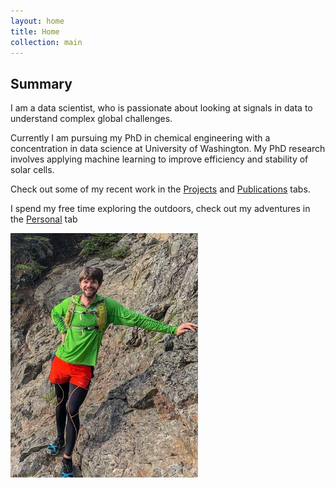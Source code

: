```yaml
---
layout: home
title: Home
collection: main
---
```


## Summary
I am a data scientist, who is passionate about looking at signals in data to understand
complex global challenges.

Currently I am pursuing my PhD in chemical engineering with a concentration in data science at
 University of Washington. My PhD research involves applying machine learning to improve efficiency and stability of solar cells.

Check out some of my recent work in the [Projects](projects.md) and
[Publications](publications.md) tabs.

I spend my free time exploring the outdoors, check out my adventures in the
[Personal](personal.md) tab

<img  width="300" height="391" src="photos/profile.jpg" align="middle">